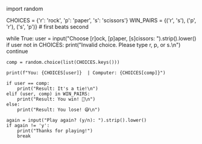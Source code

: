 import random

CHOICES = {'r': 'rock', 'p': 'paper', 's': 'scissors'}
WIN_PAIRS = {('r', 's'), ('p', 'r'), ('s', 'p')}  # first beats second

while True:
    user = input("Choose [r]ock, [p]aper, [s]cissors: ").strip().lower()
    if user not in CHOICES:
        print("Invalid choice. Please type r, p, or s.\n")
        continue

    comp = random.choice(list(CHOICES.keys()))

    print(f"You: {CHOICES[user]}  | Computer: {CHOICES[comp]}")

    if user == comp:
        print("Result: It's a tie!\n")
    elif (user, comp) in WIN_PAIRS:
        print("Result: You win! 🎉\n")
    else:
        print("Result: You lose! 😅\n")

    again = input("Play again? (y/n): ").strip().lower()
    if again != 'y':
        print("Thanks for playing!")
        break

